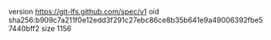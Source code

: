 version https://git-lfs.github.com/spec/v1
oid sha256:b909c7a211f0e12edd3f291c27ebc86ce8b35b641e9a49006392fbe57440bff2
size 1156
